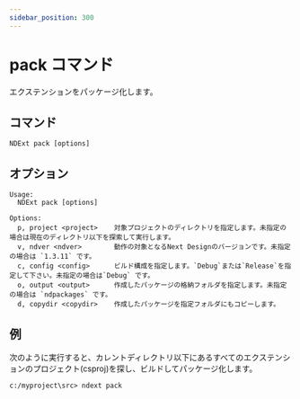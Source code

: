 ```yaml
---
sidebar_position: 300
---
```


# pack コマンド 
エクステンションをパッケージ化します。

## コマンド
```
NDExt pack [options]
```

## オプション

```
Usage:
  NDExt pack [options]

Options:
  p, project <project>    対象プロジェクトのディレクトリを指定します。未指定の場合は現在のディレクトリ以下を探索して実行します。
  v, ndver <ndver>        動作の対象となるNext Designのバージョンです。未指定の場合は `1.3.11` です。
  c, config <config>      ビルド構成を指定します。`Debug`または`Release`を指定して下さい。未指定の場合は`Debug` です。
  o, output <output>      作成したパッケージの格納フォルダを指定します。未指定の場合は `ndpackages` です。
  d, copydir <copydir>    作成したパッケージを指定フォルダにもコピーします。

```

## 例

次のように実行すると、カレントディレクトリ以下にあるすべてのエクステンションのプロジェクト(csproj)を探し、ビルドしてパッケージ化します。
```
c:/myproject\src> ndext pack
```